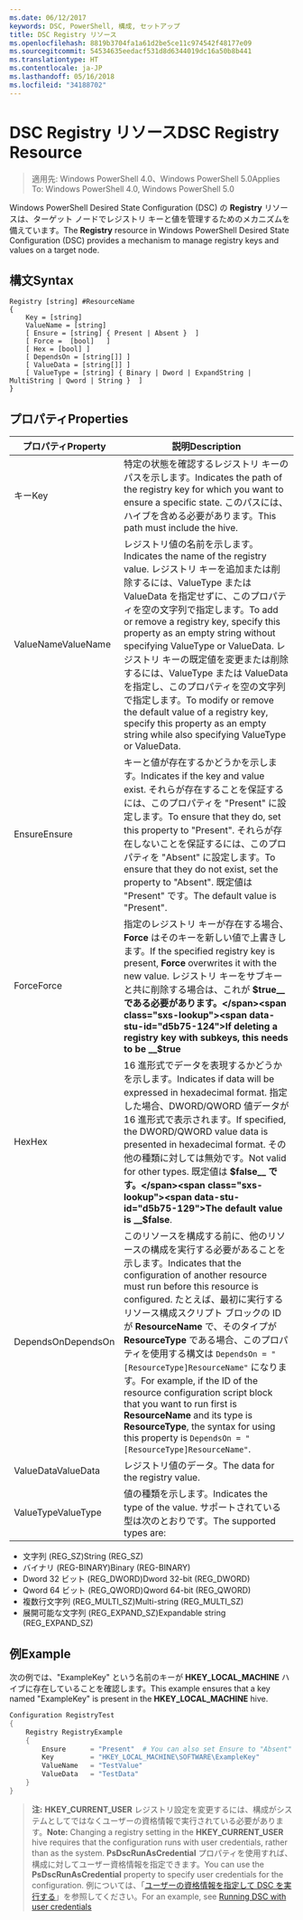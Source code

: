 ```yaml
---
ms.date: 06/12/2017
keywords: DSC, PowerShell, 構成, セットアップ
title: DSC Registry リソース
ms.openlocfilehash: 8819b3704fa1a61d2be5ce11c974542f48177e09
ms.sourcegitcommit: 54534635eedacf531d8d6344019dc16a50b8b441
ms.translationtype: HT
ms.contentlocale: ja-JP
ms.lasthandoff: 05/16/2018
ms.locfileid: "34188702"
---
```

# <a name="dsc-registry-resource"></a><span data-ttu-id="d5b75-103">DSC Registry リソース</span><span class="sxs-lookup"><span data-stu-id="d5b75-103">DSC Registry Resource</span></span>

> <span data-ttu-id="d5b75-104">適用先: Windows PowerShell 4.0、Windows PowerShell 5.0</span><span class="sxs-lookup"><span data-stu-id="d5b75-104">Applies To: Windows PowerShell 4.0, Windows PowerShell 5.0</span></span>

<span data-ttu-id="d5b75-105">Windows PowerShell Desired State Configuration (DSC) の **Registry** リソースは、ターゲット ノードでレジストリ キーと値を管理するためのメカニズムを備えています。</span><span class="sxs-lookup"><span data-stu-id="d5b75-105">The **Registry** resource in Windows PowerShell Desired State Configuration (DSC) provides a mechanism to manage registry keys and values on a target node.</span></span>

## <a name="syntax"></a><span data-ttu-id="d5b75-106">構文</span><span class="sxs-lookup"><span data-stu-id="d5b75-106">Syntax</span></span>

```
Registry [string] #ResourceName
{
    Key = [string]
    ValueName = [string]
    [ Ensure = [string] { Present | Absent }  ]
    [ Force =  [bool]   ]
    [ Hex = [bool] ]
    [ DependsOn = [string[]] ]
    [ ValueData = [string[]] ]
    [ ValueType = [string] { Binary | Dword | ExpandString | MultiString | Qword | String }  ]
}
```

## <a name="properties"></a><span data-ttu-id="d5b75-107">プロパティ</span><span class="sxs-lookup"><span data-stu-id="d5b75-107">Properties</span></span>
|  <span data-ttu-id="d5b75-108">プロパティ</span><span class="sxs-lookup"><span data-stu-id="d5b75-108">Property</span></span>  |  <span data-ttu-id="d5b75-109">説明</span><span class="sxs-lookup"><span data-stu-id="d5b75-109">Description</span></span>   |
|---|---|
| <span data-ttu-id="d5b75-110">キー</span><span class="sxs-lookup"><span data-stu-id="d5b75-110">Key</span></span>| <span data-ttu-id="d5b75-111">特定の状態を確認するレジストリ キーのパスを示します。</span><span class="sxs-lookup"><span data-stu-id="d5b75-111">Indicates the path of the registry key for which you want to ensure a specific state.</span></span> <span data-ttu-id="d5b75-112">このパスには、ハイブを含める必要があります。</span><span class="sxs-lookup"><span data-stu-id="d5b75-112">This path must include the hive.</span></span>|
| <span data-ttu-id="d5b75-113">ValueName</span><span class="sxs-lookup"><span data-stu-id="d5b75-113">ValueName</span></span>| <span data-ttu-id="d5b75-114">レジストリ値の名前を示します。</span><span class="sxs-lookup"><span data-stu-id="d5b75-114">Indicates the name of the registry value.</span></span> <span data-ttu-id="d5b75-115">レジストリ キーを追加または削除するには、ValueType または ValueData を指定せずに、このプロパティを空の文字列で指定します。</span><span class="sxs-lookup"><span data-stu-id="d5b75-115">To add or remove a registry key, specify this property as an empty string without specifying ValueType or ValueData.</span></span> <span data-ttu-id="d5b75-116">レジストリ キーの既定値を変更または削除するには、ValueType または ValueData を指定し、このプロパティを空の文字列で指定します。</span><span class="sxs-lookup"><span data-stu-id="d5b75-116">To modify or remove the default value of a registry key, specify this property as an empty string while also specifying ValueType or ValueData.</span></span>|
| <span data-ttu-id="d5b75-117">Ensure</span><span class="sxs-lookup"><span data-stu-id="d5b75-117">Ensure</span></span>| <span data-ttu-id="d5b75-118">キーと値が存在するかどうかを示します。</span><span class="sxs-lookup"><span data-stu-id="d5b75-118">Indicates if the key and value exist.</span></span> <span data-ttu-id="d5b75-119">それらが存在することを保証するには、このプロパティを "Present" に設定します。</span><span class="sxs-lookup"><span data-stu-id="d5b75-119">To ensure that they do, set this property to "Present".</span></span> <span data-ttu-id="d5b75-120">それらが存在しないことを保証するには、このプロパティを "Absent" に設定します。</span><span class="sxs-lookup"><span data-stu-id="d5b75-120">To ensure that they do not exist, set the property to "Absent".</span></span> <span data-ttu-id="d5b75-121">既定値は "Present" です。</span><span class="sxs-lookup"><span data-stu-id="d5b75-121">The default value is "Present".</span></span>|
| <span data-ttu-id="d5b75-122">Force</span><span class="sxs-lookup"><span data-stu-id="d5b75-122">Force</span></span>| <span data-ttu-id="d5b75-123">指定のレジストリ キーが存在する場合、__Force__ はそのキーを新しい値で上書きします。</span><span class="sxs-lookup"><span data-stu-id="d5b75-123">If the specified registry key is present, __Force__ overwrites it with the new value.</span></span> <span data-ttu-id="d5b75-124">レジストリ キーをサブキーと共に削除する場合は、これが __$true__ である必要があります。</span><span class="sxs-lookup"><span data-stu-id="d5b75-124">If deleting a registry key with subkeys, this needs to be __$true__</span></span>|
| <span data-ttu-id="d5b75-125">Hex</span><span class="sxs-lookup"><span data-stu-id="d5b75-125">Hex</span></span>| <span data-ttu-id="d5b75-126">16 進形式でデータを表現するかどうかを示します。</span><span class="sxs-lookup"><span data-stu-id="d5b75-126">Indicates if data will be expressed in hexadecimal format.</span></span> <span data-ttu-id="d5b75-127">指定した場合、DWORD/QWORD 値データが 16 進形式で表示されます。</span><span class="sxs-lookup"><span data-stu-id="d5b75-127">If specified, the DWORD/QWORD value data is presented in hexadecimal format.</span></span> <span data-ttu-id="d5b75-128">その他の種類に対しては無効です。</span><span class="sxs-lookup"><span data-stu-id="d5b75-128">Not valid for other types.</span></span> <span data-ttu-id="d5b75-129">既定値は __$false__ です。</span><span class="sxs-lookup"><span data-stu-id="d5b75-129">The default value is __$false__.</span></span>|
| <span data-ttu-id="d5b75-130">DependsOn</span><span class="sxs-lookup"><span data-stu-id="d5b75-130">DependsOn</span></span>| <span data-ttu-id="d5b75-131">このリソースを構成する前に、他のリソースの構成を実行する必要があることを示します。</span><span class="sxs-lookup"><span data-stu-id="d5b75-131">Indicates that the configuration of another resource must run before this resource is configured.</span></span> <span data-ttu-id="d5b75-132">たとえば、最初に実行するリソース構成スクリプト ブロックの ID が __ResourceName__ で、そのタイプが __ResourceType__ である場合、このプロパティを使用する構文は `DependsOn = "[ResourceType]ResourceName"` になります。</span><span class="sxs-lookup"><span data-stu-id="d5b75-132">For example, if the ID of the resource configuration script block that you want to run first is __ResourceName__ and its type is __ResourceType__, the syntax for using this property is `DependsOn = "[ResourceType]ResourceName"`.</span></span>|
| <span data-ttu-id="d5b75-133">ValueData</span><span class="sxs-lookup"><span data-stu-id="d5b75-133">ValueData</span></span>| <span data-ttu-id="d5b75-134">レジストリ値のデータ。</span><span class="sxs-lookup"><span data-stu-id="d5b75-134">The data for the registry value.</span></span>|
| <span data-ttu-id="d5b75-135">ValueType</span><span class="sxs-lookup"><span data-stu-id="d5b75-135">ValueType</span></span>| <span data-ttu-id="d5b75-136">値の種類を示します。</span><span class="sxs-lookup"><span data-stu-id="d5b75-136">Indicates the type of the value.</span></span> <span data-ttu-id="d5b75-137">サポートされている型は次のとおりです。</span><span class="sxs-lookup"><span data-stu-id="d5b75-137">The supported types are:</span></span>
<ul><li><span data-ttu-id="d5b75-138">文字列 (REG_SZ)</span><span class="sxs-lookup"><span data-stu-id="d5b75-138">String (REG_SZ)</span></span></li>


<li><span data-ttu-id="d5b75-139">バイナリ (REG-BINARY)</span><span class="sxs-lookup"><span data-stu-id="d5b75-139">Binary (REG-BINARY)</span></span></li>


<li><span data-ttu-id="d5b75-140">Dword 32 ビット (REG_DWORD)</span><span class="sxs-lookup"><span data-stu-id="d5b75-140">Dword 32-bit (REG_DWORD)</span></span></li>


<li><span data-ttu-id="d5b75-141">Qword 64 ビット (REG_QWORD)</span><span class="sxs-lookup"><span data-stu-id="d5b75-141">Qword 64-bit (REG_QWORD)</span></span></li>


<li><span data-ttu-id="d5b75-142">複数行文字列 (REG_MULTI_SZ)</span><span class="sxs-lookup"><span data-stu-id="d5b75-142">Multi-string (REG_MULTI_SZ)</span></span></li>


<li><span data-ttu-id="d5b75-143">展開可能な文字列 (REG_EXPAND_SZ)</span><span class="sxs-lookup"><span data-stu-id="d5b75-143">Expandable string (REG_EXPAND_SZ)</span></span></li></ul>

## <a name="example"></a><span data-ttu-id="d5b75-144">例</span><span class="sxs-lookup"><span data-stu-id="d5b75-144">Example</span></span>
<span data-ttu-id="d5b75-145">次の例では、"ExampleKey" という名前のキーが **HKEY\_LOCAL\_MACHINE** ハイブに存在していることを確認します。</span><span class="sxs-lookup"><span data-stu-id="d5b75-145">This example ensures that a key named "ExampleKey" is present in the **HKEY\_LOCAL\_MACHINE** hive.</span></span>
```powershell
Configuration RegistryTest
{
    Registry RegistryExample
    {
        Ensure      = "Present"  # You can also set Ensure to "Absent"
        Key         = "HKEY_LOCAL_MACHINE\SOFTWARE\ExampleKey"
        ValueName   = "TestValue"
        ValueData   = "TestData"
    }
}
```

><span data-ttu-id="d5b75-146">**注:** **HKEY\_CURRENT\_USER** レジストリ設定を変更するには、構成がシステムとしてではなくユーザーの資格情報で実行されている必要があります。</span><span class="sxs-lookup"><span data-stu-id="d5b75-146">**Note:** Changing a registry setting in the **HKEY\_CURRENT\_USER** hive requires that the configuration runs with user credentials, rather than as the system.</span></span>
><span data-ttu-id="d5b75-147">**PsDscRunAsCredential** プロパティを使用すれば、構成に対してユーザー資格情報を指定できます。</span><span class="sxs-lookup"><span data-stu-id="d5b75-147">You can use the **PsDscRunAsCredential** property to specify user credentials for the configuration.</span></span> <span data-ttu-id="d5b75-148">例については、「[ユーザーの資格情報を指定して DSC を実行する](runAsUser.md)」を参照してください。</span><span class="sxs-lookup"><span data-stu-id="d5b75-148">For an example, see [Running DSC with user credentials](runAsUser.md)</span></span>
